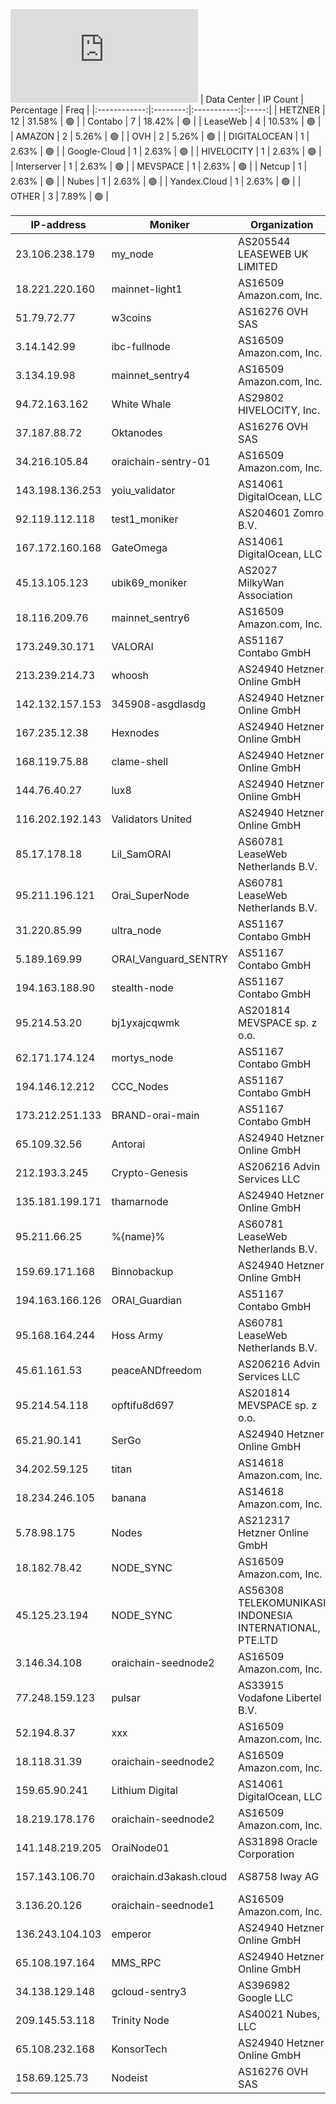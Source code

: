 ![Diagramm](https://github.com/obajay/StateSync-snapshots/blob/main/Projects/Oraichain/1/README.md)
| Data Center | IP Count | Percentage | Freq |
|:------------:|:--------:|:-----------:|:-----:|
| HETZNER | 12 | 31.58% | 🟢 |
| Contabo | 7 | 18.42% | 🟢 |
| LeaseWeb | 4 | 10.53% | 🟢 |
| AMAZON | 2 | 5.26% | 🟢 |
| OVH | 2 | 5.26% | 🟢 |
| DIGITALOCEAN | 1 | 2.63% | 🟢 |
| Google-Cloud | 1 | 2.63% | 🟢 |
| HIVELOCITY | 1 | 2.63% | 🟢 |
| Interserver | 1 | 2.63% | 🟢 |
| MEVSPACE | 1 | 2.63% | 🟢 |
| Netcup | 1 | 2.63% | 🟢 |
| Nubes | 1 | 2.63% | 🟢 |
| Yandex.Cloud | 1 | 2.63% | 🟢 |
| OTHER | 3 | 7.89% | 🟢 |

<!-- START_TABLE -->
| IP-address | Moniker | Organization | Country | City |
|-------------|---------|---------------|---------|------|
| 23.106.238.179 | my_node | AS205544 LEASEWEB UK LIMITED | ![image](https://raw.githubusercontent.com/obajay/FlagKit/master/Assets/SVG/GB.svg) GB | London |
| 18.221.220.160 | mainnet-light1 | AS16509 Amazon.com, Inc. | ![image](https://raw.githubusercontent.com/obajay/FlagKit/master/Assets/SVG/US.svg) US | Columbus |
| 51.79.72.77 | w3coins | AS16276 OVH SAS | ![image](https://raw.githubusercontent.com/obajay/FlagKit/master/Assets/SVG/CA.svg) CA | Beauharnois |
| 3.14.142.99 | ibc-fullnode | AS16509 Amazon.com, Inc. | ![image](https://raw.githubusercontent.com/obajay/FlagKit/master/Assets/SVG/US.svg) US | Columbus |
| 3.134.19.98 | mainnet_sentry4 | AS16509 Amazon.com, Inc. | ![image](https://raw.githubusercontent.com/obajay/FlagKit/master/Assets/SVG/US.svg) US | Columbus |
| 94.72.163.162 | White Whale | AS29802 HIVELOCITY, Inc. | ![image](https://raw.githubusercontent.com/obajay/FlagKit/master/Assets/SVG/US.svg) US | Dallas |
| 37.187.88.72 | Oktanodes | AS16276 OVH SAS | ![image](https://raw.githubusercontent.com/obajay/FlagKit/master/Assets/SVG/FR.svg) FR | Gravelines |
| 34.216.105.84 | oraichain-sentry-01 | AS16509 Amazon.com, Inc. | ![image](https://raw.githubusercontent.com/obajay/FlagKit/master/Assets/SVG/US.svg) US | Boardman |
| 143.198.136.253 | yoiu_validator | AS14061 DigitalOcean, LLC | ![image](https://raw.githubusercontent.com/obajay/FlagKit/master/Assets/SVG/US.svg) US | Santa Clara |
| 92.119.112.118 | test1_moniker | AS204601 Zomro B.V. | ![image](https://raw.githubusercontent.com/obajay/FlagKit/master/Assets/SVG/NL.svg) NL | Zwolle |
| 167.172.160.168 | GateOmega | AS14061 DigitalOcean, LLC | ![image](https://raw.githubusercontent.com/madebybowtie/FlagKit/master/Assets/SVG/DE.svg) DE | Frankfurt am Main |
| 45.13.105.123 | ubik69_moniker | AS2027 MilkyWan Association | ![image](https://raw.githubusercontent.com/obajay/FlagKit/master/Assets/SVG/CH.svg) CH | Zürich |
| 18.116.209.76 | mainnet_sentry6 | AS16509 Amazon.com, Inc. | ![image](https://raw.githubusercontent.com/obajay/FlagKit/master/Assets/SVG/US.svg) US | Columbus |
| 173.249.30.171 | VALORAI | AS51167 Contabo GmbH | ![image](https://raw.githubusercontent.com/madebybowtie/FlagKit/master/Assets/SVG/DE.svg) DE | Frankfurt am Main |
| 213.239.214.73 | whoosh | AS24940 Hetzner Online GmbH | ![image](https://raw.githubusercontent.com/madebybowtie/FlagKit/master/Assets/SVG/DE.svg) DE | Nürnberg |
| 142.132.157.153 | 345908-asgdlasdg | AS24940 Hetzner Online GmbH | ![image](https://raw.githubusercontent.com/madebybowtie/FlagKit/master/Assets/SVG/DE.svg) DE | Falkenstein |
| 167.235.12.38 | Hexnodes | AS24940 Hetzner Online GmbH | ![image](https://raw.githubusercontent.com/madebybowtie/FlagKit/master/Assets/SVG/DE.svg) DE | Falkenstein |
| 168.119.75.88 | clame-shell | AS24940 Hetzner Online GmbH | ![image](https://raw.githubusercontent.com/madebybowtie/FlagKit/master/Assets/SVG/DE.svg) DE | Falkenstein |
| 144.76.40.27 | lux8 | AS24940 Hetzner Online GmbH | ![image](https://raw.githubusercontent.com/madebybowtie/FlagKit/master/Assets/SVG/DE.svg) DE | Falkenstein |
| 116.202.192.143 | Validators United | AS24940 Hetzner Online GmbH | ![image](https://raw.githubusercontent.com/madebybowtie/FlagKit/master/Assets/SVG/DE.svg) DE | Falkenstein |
| 85.17.178.18 | Lil_SamORAI | AS60781 LeaseWeb Netherlands B.V. | ![image](https://raw.githubusercontent.com/obajay/FlagKit/master/Assets/SVG/NL.svg) NL | Amsterdam |
| 95.211.196.121 | Orai_SuperNode | AS60781 LeaseWeb Netherlands B.V. | ![image](https://raw.githubusercontent.com/obajay/FlagKit/master/Assets/SVG/NL.svg) NL | Amsterdam |
| 31.220.85.99 | ultra_node | AS51167 Contabo GmbH | ![image](https://raw.githubusercontent.com/madebybowtie/FlagKit/master/Assets/SVG/DE.svg) DE | Düsseldorf |
| 5.189.169.99 | ORAI_Vanguard_SENTRY | AS51167 Contabo GmbH | ![image](https://raw.githubusercontent.com/madebybowtie/FlagKit/master/Assets/SVG/DE.svg) DE | Nürnberg |
| 194.163.188.90 | stealth-node | AS51167 Contabo GmbH | ![image](https://raw.githubusercontent.com/madebybowtie/FlagKit/master/Assets/SVG/DE.svg) DE | Düsseldorf |
| 95.214.53.20 | bj1yxajcqwmk | AS201814 MEVSPACE sp. z o.o. | ![image](https://raw.githubusercontent.com/obajay/FlagKit/master/Assets/SVG/PL.svg) PL | Warsaw |
| 62.171.174.124 | mortys_node | AS51167 Contabo GmbH | ![image](https://raw.githubusercontent.com/madebybowtie/FlagKit/master/Assets/SVG/DE.svg) DE | Munich |
| 194.146.12.212 | CCC_Nodes | AS51167 Contabo GmbH | ![image](https://raw.githubusercontent.com/madebybowtie/FlagKit/master/Assets/SVG/DE.svg) DE | Düsseldorf |
| 173.212.251.133 | BRAND-orai-main | AS51167 Contabo GmbH | ![image](https://raw.githubusercontent.com/madebybowtie/FlagKit/master/Assets/SVG/DE.svg) DE | Nürnberg |
| 65.109.32.56 | Antorai | AS24940 Hetzner Online GmbH | ![image](https://raw.githubusercontent.com/madebybowtie/FlagKit/master/Assets/SVG/DE.svg) DE | Gunzenhausen |
| 212.193.3.245 | Crypto-Genesis | AS206216 Advin Services LLC | ![image](https://raw.githubusercontent.com/madebybowtie/FlagKit/master/Assets/SVG/DE.svg) DE | Nürnberg |
| 135.181.199.171 | thamarnode | AS24940 Hetzner Online GmbH | ![image](https://raw.githubusercontent.com/obajay/FlagKit/master/Assets/SVG/FI.svg) FI | Tuusula |
| 95.211.66.25 | %{name}% | AS60781 LeaseWeb Netherlands B.V. | ![image](https://raw.githubusercontent.com/obajay/FlagKit/master/Assets/SVG/NL.svg) NL | Amsterdam |
| 159.69.171.168 | Binnobackup | AS24940 Hetzner Online GmbH | ![image](https://raw.githubusercontent.com/madebybowtie/FlagKit/master/Assets/SVG/DE.svg) DE | Gunzenhausen |
| 194.163.166.126 | ORAI_Guardian | AS51167 Contabo GmbH | ![image](https://raw.githubusercontent.com/madebybowtie/FlagKit/master/Assets/SVG/DE.svg) DE | Essen |
| 95.168.164.244 | Hoss Army | AS60781 LeaseWeb Netherlands B.V. | ![image](https://raw.githubusercontent.com/obajay/FlagKit/master/Assets/SVG/NL.svg) NL | Purmerend |
| 45.61.161.53 | peaceANDfreedom | AS206216 Advin Services LLC | ![image](https://raw.githubusercontent.com/madebybowtie/FlagKit/master/Assets/SVG/DE.svg) DE | Nürnberg |
| 95.214.54.118 | opftifu8d697 | AS201814 MEVSPACE sp. z o.o. | ![image](https://raw.githubusercontent.com/obajay/FlagKit/master/Assets/SVG/PL.svg) PL | Warsaw |
| 65.21.90.141 | SerGo | AS24940 Hetzner Online GmbH | ![image](https://raw.githubusercontent.com/obajay/FlagKit/master/Assets/SVG/FI.svg) FI | Tuusula |
| 34.202.59.125 | titan | AS14618 Amazon.com, Inc. | ![image](https://raw.githubusercontent.com/obajay/FlagKit/master/Assets/SVG/US.svg) US | Ashburn |
| 18.234.246.105 | banana | AS14618 Amazon.com, Inc. | ![image](https://raw.githubusercontent.com/obajay/FlagKit/master/Assets/SVG/US.svg) US | Ashburn |
| 5.78.98.175 | Nodes | AS212317 Hetzner Online GmbH | ![image](https://raw.githubusercontent.com/obajay/FlagKit/master/Assets/SVG/US.svg) US | Portland |
| 18.182.78.42 | NODE_SYNC | AS16509 Amazon.com, Inc. | ![image](https://raw.githubusercontent.com/obajay/FlagKit/master/Assets/SVG/JP.svg) JP | Tokyo |
| 45.125.23.194 | NODE_SYNC | AS56308 TELEKOMUNIKASI INDONESIA INTERNATIONAL, PTE.LTD | ![image](https://raw.githubusercontent.com/obajay/FlagKit/master/Assets/SVG/SG.svg) SG | Singapore |
| 3.146.34.108 | oraichain-seednode2 | AS16509 Amazon.com, Inc. | ![image](https://raw.githubusercontent.com/obajay/FlagKit/master/Assets/SVG/US.svg) US | Columbus |
| 77.248.159.123 | pulsar | AS33915 Vodafone Libertel B.V. | ![image](https://raw.githubusercontent.com/obajay/FlagKit/master/Assets/SVG/NL.svg) NL | Ede |
| 52.194.8.37 | xxx | AS16509 Amazon.com, Inc. | ![image](https://raw.githubusercontent.com/obajay/FlagKit/master/Assets/SVG/JP.svg) JP | Tokyo |
| 18.118.31.39 | oraichain-seednode2 | AS16509 Amazon.com, Inc. | ![image](https://raw.githubusercontent.com/obajay/FlagKit/master/Assets/SVG/US.svg) US | Columbus |
| 159.65.90.241 | Lithium Digital | AS14061 DigitalOcean, LLC | ![image](https://raw.githubusercontent.com/obajay/FlagKit/master/Assets/SVG/GB.svg) GB | London |
| 18.219.178.176 | oraichain-seednode2 | AS16509 Amazon.com, Inc. | ![image](https://raw.githubusercontent.com/obajay/FlagKit/master/Assets/SVG/US.svg) US | Columbus |
| 141.148.219.205 | OraiNode01 | AS31898 Oracle Corporation | ![image](https://raw.githubusercontent.com/obajay/FlagKit/master/Assets/SVG/IN.svg) IN | Mumbai |
| 157.143.106.70 | oraichain.d3akash.cloud | AS8758 Iway AG | ![image](https://raw.githubusercontent.com/obajay/FlagKit/master/Assets/SVG/CH.svg) CH | Zürich |
| 3.136.20.126 | oraichain-seednode1 | AS16509 Amazon.com, Inc. | ![image](https://raw.githubusercontent.com/obajay/FlagKit/master/Assets/SVG/US.svg) US | Columbus |
| 136.243.104.103 | emperor | AS24940 Hetzner Online GmbH | ![image](https://raw.githubusercontent.com/madebybowtie/FlagKit/master/Assets/SVG/DE.svg) DE | Falkenstein |
| 65.108.197.164 | MMS_RPC | AS24940 Hetzner Online GmbH | ![image](https://raw.githubusercontent.com/madebybowtie/FlagKit/master/Assets/SVG/DE.svg) DE | Gunzenhausen |
| 34.138.129.148 | gcloud-sentry3 | AS396982 Google LLC | ![image](https://raw.githubusercontent.com/obajay/FlagKit/master/Assets/SVG/US.svg) US | North Charleston |
| 209.145.53.118 | Trinity Node | AS40021 Nubes, LLC | ![image](https://raw.githubusercontent.com/obajay/FlagKit/master/Assets/SVG/US.svg) US | St. Louis |
| 65.108.232.168 | KonsorTech | AS24940 Hetzner Online GmbH | ![image](https://raw.githubusercontent.com/madebybowtie/FlagKit/master/Assets/SVG/DE.svg) DE | Gunzenhausen |
| 158.69.125.73 | Nodeist | AS16276 OVH SAS | ![image](https://raw.githubusercontent.com/obajay/FlagKit/master/Assets/SVG/CA.svg) CA | Beauharnois |

<!-- END_TABLE -->